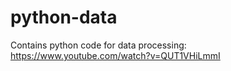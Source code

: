 # python-data
Contains python code for data processing: https://www.youtube.com/watch?v=QUT1VHiLmmI
